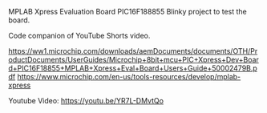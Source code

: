 MPLAB Xpress Evaluation Board PIC16F188855 Blinky project to test the board.

Code companion of YouTube Shorts video.


https://ww1.microchip.com/downloads/aemDocuments/documents/OTH/ProductDocuments/UserGuides/Microchip+8bit+mcu+PIC+Xpress+Dev+Board+PIC16F18855+MPLAB+Xpress+Eval+Board+Users+Guide+50002479B.pdf
https://www.microchip.com/en-us/tools-resources/develop/mplab-xpress

Youtube Video: https://youtu.be/YR7L-DMvtQo
